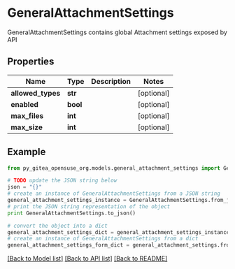 # GeneralAttachmentSettings

GeneralAttachmentSettings contains global Attachment settings exposed by API

## Properties
Name | Type | Description | Notes
------------ | ------------- | ------------- | -------------
**allowed_types** | **str** |  | [optional] 
**enabled** | **bool** |  | [optional] 
**max_files** | **int** |  | [optional] 
**max_size** | **int** |  | [optional] 

## Example

```python
from py_gitea_opensuse_org.models.general_attachment_settings import GeneralAttachmentSettings

# TODO update the JSON string below
json = "{}"
# create an instance of GeneralAttachmentSettings from a JSON string
general_attachment_settings_instance = GeneralAttachmentSettings.from_json(json)
# print the JSON string representation of the object
print GeneralAttachmentSettings.to_json()

# convert the object into a dict
general_attachment_settings_dict = general_attachment_settings_instance.to_dict()
# create an instance of GeneralAttachmentSettings from a dict
general_attachment_settings_form_dict = general_attachment_settings.from_dict(general_attachment_settings_dict)
```
[[Back to Model list]](../README.md#documentation-for-models) [[Back to API list]](../README.md#documentation-for-api-endpoints) [[Back to README]](../README.md)


